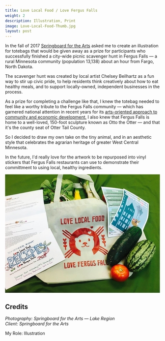 ```yaml
---
title: Love Local Food / Love Fergus Falls
weight: 2
description: Illustration, Print
image: Love-Local-Food-Thumb.jpg
layout: post
---
```


In the fall of 2017 [Springboard for the Arts](https://springboardforthearts.org/) asked me to create an illustration for totebags that would be given away as a prize for participants who successfully finished a city-wide picnic scavenger hunt in Fergus Falls — a rural Minnesota community (population 13,138) about an hour from Fargo, North Dakota. 

The scavenger hunt was created by local artist Chelsey Beilhartz as a fun way to stir up civic pride, to help residents think creatively about how to eat healthy meals, and to support locally-owned, independent businesses in the process. 

As a prize for completing a challenge like that, I knew the totebag needed to feel like a worthy tribute to the Fergus Falls community — which has garnered national attention in recent years for its [arts-oriented approach to community and economic development.](http://www.startribune.com/fergus-falls-strives-to-become-national-model-with-its-thriving-rural-arts-scene/442552033/) I also knew that Fergus Falls is home to a well-loved, 150-foot sculpture known as Otto the Otter — and that it's the county seat of Otter Tail County.  

So I decided to draw my own take on the tiny animal, and in an aesthetic style that celebrates the agrarian heritage of greater West Central Minnesota. 

In the future, I'd really love for the artwork to be repurposed into vinyl stickers that Fergus Falls restaurants can use to demonstrate their committment to using local, healthy ingredients. 

![Photo of totebag](/assets/img/Totebag.jpg)

## Credits 

_Photography: Springboard for the Arts — Lake Region_  
_Client: Springboard for the Arts_

My Role: Illustration